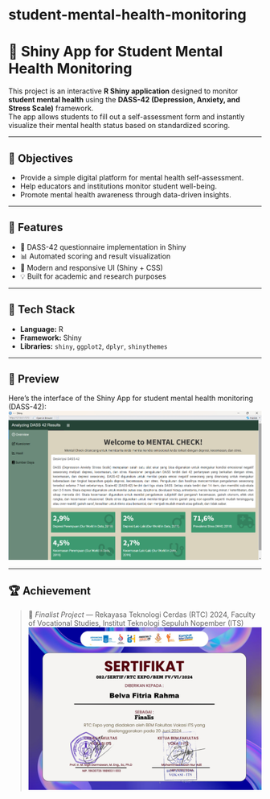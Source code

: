 # student-mental-health-monitoring

# 🧠 Shiny App for Student Mental Health Monitoring

This project is an interactive **R Shiny application** designed to monitor **student mental health** using the **DASS-42 (Depression, Anxiety, and Stress Scale)** framework.  
The app allows students to fill out a self-assessment form and instantly visualize their mental health status based on standardized scoring.

---

## 🎯 Objectives
- Provide a simple digital platform for mental health self-assessment.
- Help educators and institutions monitor student well-being.
- Promote mental health awareness through data-driven insights.

---

## 🚀 Features
- 📝 DASS-42 questionnaire implementation in Shiny  
- 📊 Automated scoring and result visualization  
- 🎨 Modern and responsive UI (Shiny + CSS)  
- 💡 Built for academic and research purposes  

---

## 🧩 Tech Stack
- **Language:** R  
- **Framework:** Shiny  
- **Libraries:** `shiny`, `ggplot2`, `dplyr`, `shinythemes`

---

## 📸 Preview
Here’s the interface of the Shiny App for student mental health monitoring (DASS-42):
![Dashboard Preview](Shiny%20App_Dass%2042.png)

---

## 🏆 Achievement
> 🥇 *Finalist Project* — Rekayasa Teknologi Cerdas (RTC) 2024, Faculty of Vocational Studies, Institut Teknologi Sepuluh Nopember (ITS)
![Sertificate](sertifikat%20finalis%20RTC.png)
